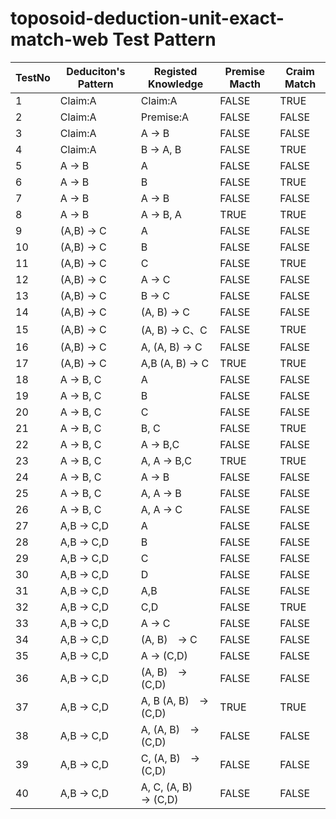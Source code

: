 # toposoid-deduction-unit-exact-match-web Test Pattern

| TestNo | Deduciton's Pattern | Registed Knowledge | Premise Macth | Craim Match |
| - | - | - | - | - |
|1 | Claim:A | Claim:A | FALSE | TRUE |
|2 | Claim:A | Premise:A | FALSE | FALSE |
|3 | Claim:A | A → B | FALSE | FALSE |
|4 | Claim:A | B → A,   B | FALSE | TRUE |
|5 | A → B | A | FALSE | FALSE |
|6 | A → B | B | FALSE | TRUE |
|7 | A → B | A → B | FALSE | FALSE |
|8 | A → B | A → B,   A | TRUE | TRUE |
|9 | (A,B) → C | A | FALSE | FALSE |
|10 | (A,B) → C | B | FALSE | FALSE |
|11 | (A,B) → C | C | FALSE | TRUE |
|12 | (A,B) → C | A → C | FALSE | FALSE |
|13 | (A,B) → C | B → C | FALSE | FALSE |
|14 | (A,B) → C | (A, B) → C | FALSE | FALSE |
|15 | (A,B) → C | (A, B) → C、C | FALSE | TRUE |
|16 | (A,B) → C | A, (A, B) → C | FALSE | FALSE |
|17 | (A,B) → C | A,B  (A, B) → C | TRUE | TRUE |
|18 | A → B, C | A | FALSE | FALSE |
|19 | A → B, C | B | FALSE | FALSE |
|20 | A → B, C | C | FALSE | FALSE |
|21 | A → B, C | B, C | FALSE | TRUE |
|22 | A → B, C | A → B,C | FALSE | FALSE |
|23 | A → B, C | A, A → B,C | TRUE | TRUE |
|24 | A → B, C | A → B | FALSE | FALSE |
|25 | A → B, C | A, A → B | FALSE | FALSE |
|26 | A → B, C | A, A → C | FALSE | FALSE |
|27 | A,B → C,D | A | FALSE | FALSE |
|28 | A,B → C,D | B | FALSE | FALSE |
|29 | A,B → C,D | C | FALSE | FALSE |
|30 | A,B → C,D | D | FALSE | FALSE |
|31 | A,B → C,D | A,B | FALSE | FALSE |
|32 | A,B → C,D | C,D | FALSE | TRUE |
|33 | A,B → C,D | A → C | FALSE | FALSE |
|34 | A,B → C,D | (A, B)　→ C | FALSE | FALSE |
|35 | A,B → C,D | A → (C,D) | FALSE | FALSE |
|36 | A,B → C,D | (A, B)　→ (C,D) | FALSE | FALSE |
|37 | A,B → C,D | A, B (A, B)　→ (C,D) | TRUE | TRUE |
|38 | A,B → C,D | A,  (A, B)　→ (C,D) | FALSE | FALSE |
|39 | A,B → C,D | C,  (A, B)　→ (C,D) | FALSE | FALSE |
|40 | A,B → C,D | A, C,  (A, B)　→ (C,D) | FALSE | FALSE |